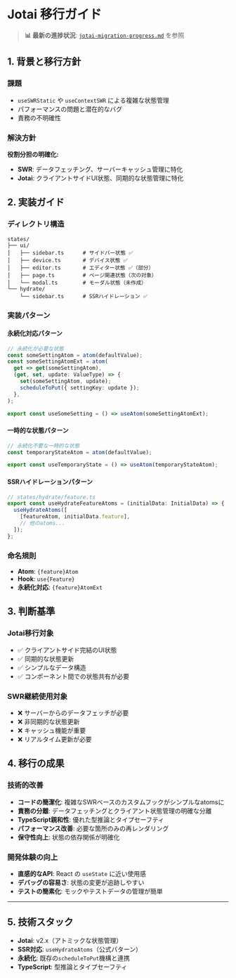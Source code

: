 # Jotai 移行ガイド

> **📊 最新の進捗状況**: [`jotai-migration-progress.md`](jotai-migration-progress.md) を参照

## 1. 背景と移行方針

### 課題
- `useSWRStatic` や `useContextSWR` による複雑な状態管理
- パフォーマンスの問題と潜在的なバグ
- 責務の不明確性

### 解決方針
**役割分担の明確化:**
- **SWR**: データフェッチング、サーバーキャッシュ管理に特化
- **Jotai**: クライアントサイドUI状態、同期的な状態管理に特化

## 2. 実装ガイド

### ディレクトリ構造

```
states/
├── ui/
│   ├── sidebar.ts      # サイドバー状態 ✅
│   ├── device.ts       # デバイス状態 ✅
│   ├── editor.ts       # エディター状態 ✅（部分）
│   ├── page.ts         # ページ関連状態（次の対象）
│   └── modal.ts        # モーダル状態（未作成）
└── hydrate/
    └── sidebar.ts      # SSRハイドレーション ✅
```

### 実装パターン

#### 永続化対応パターン
```typescript
// 永続化が必要な状態
const someSettingAtom = atom(defaultValue);
const someSettingAtomExt = atom(
  get => get(someSettingAtom),
  (get, set, update: ValueType) => {
    set(someSettingAtom, update);
    scheduleToPut({ settingKey: update });
  },
);

export const useSomeSetting = () => useAtom(someSettingAtomExt);
```

#### 一時的な状態パターン
```typescript
// 永続化不要な一時的な状態
const temporaryStateAtom = atom(defaultValue);

export const useTemporaryState = () => useAtom(temporaryStateAtom);
```

#### SSRハイドレーションパターン
```typescript
// states/hydrate/feature.ts
export const useHydrateFeatureAtoms = (initialData: InitialData) => {
  useHydrateAtoms([
    [featureAtom, initialData.feature],
    // 他のatoms...
  ]);
};
```

### 命名規則
- **Atom**: `{feature}Atom`
- **Hook**: `use{Feature}`
- **永続化対応**: `{feature}AtomExt`

## 3. 判断基準

### Jotai移行対象
- ✅ クライアントサイド完結のUI状態
- ✅ 同期的な状態更新
- ✅ シンプルなデータ構造
- ✅ コンポーネント間での状態共有が必要

### SWR継続使用対象
- ❌ サーバーからのデータフェッチが必要
- ❌ 非同期的な状態更新
- ❌ キャッシュ機能が重要
- ❌ リアルタイム更新が必要

## 4. 移行の成果

### 技術的改善
- **コードの簡潔化**: 複雑なSWRベースのカスタムフックがシンプルなatomsに
- **責務の分離**: データフェッチングとクライアント状態管理の明確な分離
- **TypeScript親和性**: 優れた型推論とタイプセーフティ
- **パフォーマンス改善**: 必要な箇所のみの再レンダリング
- **保守性向上**: 状態の依存関係が明確化

### 開発体験の向上
- **直感的なAPI**: React の `useState` に近い使用感
- **デバッグの容易さ**: 状態の変更が追跡しやすい
- **テストの簡素化**: モックやテストデータの管理が簡単

---

## 5. 技術スタック

- **Jotai**: v2.x（アトミックな状態管理）
- **SSR対応**: `useHydrateAtoms`（公式パターン）
- **永続化**: 既存の`scheduleToPut`機構と連携
- **TypeScript**: 型推論とタイプセーフティ
